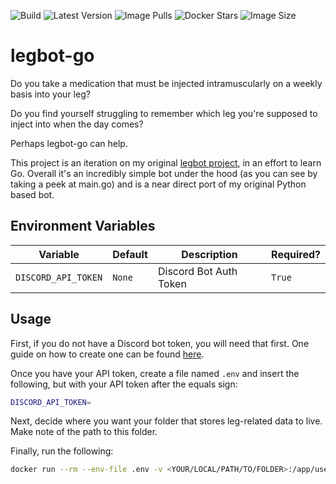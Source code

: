 ![Build](https://img.shields.io/github/actions/workflow/status/Jess-v/legbot-go/build_publish.yaml) 
![Latest Version](https://img.shields.io/docker/v/jessvv/legbot-go?sort=semver)
![Image Pulls](https://img.shields.io/docker/pulls/jessvv/legbot-go)
![Docker Stars](https://img.shields.io/docker/stars/jessvv/legbot-go)
![Image Size](https://img.shields.io/docker/image-size/jessvv/legbot-go)

# legbot-go

Do you take a medication that must be injected intramuscularly on a weekly basis into your leg? 

Do you find yourself struggling to remember which leg you're supposed to inject into when the day comes?

Perhaps legbot-go can help.

This project is an iteration on my original [legbot project](https://github.com/Jess-v/legbot), in an effort to learn Go. Overall it's an incredibly simple bot under the hood (as you can see by taking a peek at main.go) and is a near direct port of my original Python based bot.

## Environment Variables
| Variable            | Default | Description            | Required? |
| --------------------|---------|------------------------|-----------|
| `DISCORD_API_TOKEN` | `None`  | Discord Bot Auth Token | `True`    |

## Usage

First, if you do not have a Discord bot token, you will need that first. One guide on how to create one can be found [here](https://www.writebots.com/discord-bot-token/).

Once you have your API token, create a file named `.env` and insert the following, but with your API token after the equals sign:

```bash
DISCORD_API_TOKEN=
```

Next, decide where you want your folder that stores leg-related data to live. Make note of the path to this folder.

Finally, run the following:

```bash
docker run --rm --env-file .env -v <YOUR/LOCAL/PATH/TO/FOLDER>:/app/users/ --name="legbot" -d jessvv/legbot-go:latest
```
